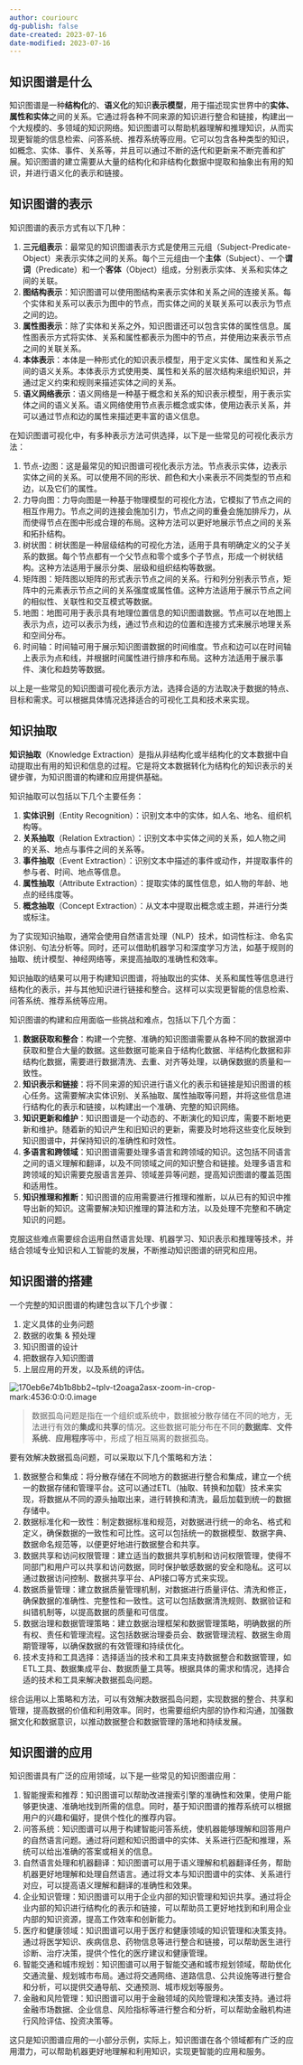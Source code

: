 ```yaml
---
author: couriourc
dg-publish: false
date-created: 2023-07-16
date-modified: 2023-07-16
---
```


## 知识图谱是什么

知识图谱是一种**结构化**的、**语义化**的知识**表示模型**，用于描述现实世界中的**实体、属性和实体**之间的关系。它通过将各种不同来源的知识进行整合和链接，构建出一个大规模的、多领域的知识网络。知识图谱可以帮助机器理解和推理知识，从而实现更智能的信息检索、问答系统、推荐系统等应用。它可以包含各种类型的知识，如概念、实体、事件、关系等，并且可以通过不断的迭代和更新来不断完善和扩展。知识图谱的建立需要从大量的结构化和非结构化数据中提取和抽象出有用的知识，并进行语义化的表示和链接。

## 知识图谱的表示

知识图谱的表示方式有以下几种：

1. **三元组表示**：最常见的知识图谱表示方式是使用三元组（Subject-Predicate-Object）来表示实体之间的关系。每个三元组由一个**主体**（Subject）、一个**谓词**（Predicate）和一个**客体**（Object）组成，分别表示实体、关系和实体之间的关联。
2. **图结构表示**：知识图谱可以使用图结构来表示实体和关系之间的连接关系。每个实体和关系可以表示为图中的节点，而实体之间的关联关系可以表示为节点之间的边。
3. **属性图表示**：除了实体和关系之外，知识图谱还可以包含实体的属性信息。属性图表示方式将实体、关系和属性都表示为图中的节点，并使用边来表示节点之间的关联关系。
4. **本体表示**：本体是一种形式化的知识表示模型，用于定义实体、属性和关系之间的语义关系。本体表示方式使用类、属性和关系的层次结构来组织知识，并通过定义约束和规则来描述实体之间的关系。
5. **语义网络表示**：语义网络是一种基于概念和关系的知识表示模型，用于表示实体之间的语义关系。语义网络使用节点表示概念或实体，使用边表示关系，并可以通过节点和边的属性来描述更丰富的语义信息。

在知识图谱可视化中，有多种表示方法可供选择，以下是一些常见的可视化表示方法：

1. 节点-边图：这是最常见的知识图谱可视化表示方法。节点表示实体，边表示实体之间的关系。可以使用不同的形状、颜色和大小来表示不同类型的节点和边，以及它们的属性。
2. 力导向图：力导向图是一种基于物理模型的可视化方法，它模拟了节点之间的相互作用力。节点之间的连接会施加引力，节点之间的重叠会施加排斥力，从而使得节点在图中形成合理的布局。这种方法可以更好地展示节点之间的关系和拓扑结构。
3. 树状图：树状图是一种层级结构的可视化方法，适用于具有明确定义的父子关系的数据。每个节点都有一个父节点和零个或多个子节点，形成一个树状结构。这种方法适用于展示分类、层级和组织结构等数据。
4. 矩阵图：矩阵图以矩阵的形式表示节点之间的关系。行和列分别表示节点，矩阵中的元素表示节点之间的关系强度或属性值。这种方法适用于展示节点之间的相似性、关联性和交互模式等数据。
5. 地图：地图可用于表示具有地理位置信息的知识图谱数据。节点可以在地图上表示为点，边可以表示为线，通过节点和边的位置和连接方式来展示地理关系和空间分布。
6. 时间轴：时间轴可用于展示知识图谱数据的时间维度。节点和边可以在时间轴上表示为点和线，并根据时间属性进行排序和布局。这种方法适用于展示事件、演化和趋势等数据。

以上是一些常见的知识图谱可视化表示方法，选择合适的方法取决于数据的特点、目标和需求。可以根据具体情况选择适合的可视化工具和技术来实现。

## 知识抽取

**知识抽取**（Knowledge Extraction）是指从非结构化或半结构化的文本数据中自动提取出有用的知识和信息的过程。它是将文本数据转化为结构化的知识表示的关键步骤，为知识图谱的构建和应用提供基础。

知识抽取可以包括以下几个主要任务：

1. **实体识别**（Entity Recognition）：识别文本中的实体，如人名、地名、组织机构等。
2. **关系抽取**（Relation Extraction）：识别文本中实体之间的关系，如人物之间的关系、地点与事件之间的关系等。
3. **事件抽取**（Event Extraction）：识别文本中描述的事件或动作，并提取事件的参与者、时间、地点等信息。
4. **属性抽取**（Attribute Extraction）：提取实体的属性信息，如人物的年龄、地点的经纬度等。
5. **概念抽取**（Concept Extraction）：从文本中提取出概念或主题，并进行分类或标注。

为了实现知识抽取，通常会使用自然语言处理（NLP）技术，如词性标注、命名实体识别、句法分析等。同时，还可以借助机器学习和深度学习方法，如基于规则的抽取、统计模型、神经网络等，来提高抽取的准确性和效率。

知识抽取的结果可以用于构建知识图谱，将抽取出的实体、关系和属性等信息进行结构化的表示，并与其他知识进行链接和整合。这样可以实现更智能的信息检索、问答系统、推荐系统等应用。

知识图谱的构建和应用面临一些挑战和难点，包括以下几个方面：

1. **数据获取和整合**：构建一个完整、准确的知识图谱需要从各种不同的数据源中获取和整合大量的数据。这些数据可能来自于结构化数据、半结构化数据和非结构化数据，需要进行数据清洗、去重、对齐等处理，以确保数据的质量和一致性。
2. **知识表示和链接**：将不同来源的知识进行语义化的表示和链接是知识图谱的核心任务。这需要解决实体识别、关系抽取、属性抽取等问题，并将这些信息进行结构化的表示和链接，以构建出一个准确、完整的知识网络。
3. **知识更新和维护**：知识图谱是一个动态的、不断演化的知识库，需要不断地更新和维护。随着新的知识产生和旧知识的更新，需要及时地将这些变化反映到知识图谱中，并保持知识的准确性和时效性。
4. **多语言和跨领域**：知识图谱需要处理多语言和跨领域的知识。这包括不同语言之间的语义理解和翻译，以及不同领域之间的知识整合和链接。处理多语言和跨领域的知识需要克服语言差异、领域差异等问题，提高知识图谱的覆盖范围和适用性。
5. **知识推理和推断**：知识图谱的应用需要进行推理和推断，以从已有的知识中推导出新的知识。这需要解决知识推理的算法和方法，以及处理不完整和不确定知识的问题。

克服这些难点需要综合运用自然语言处理、机器学习、知识表示和推理等技术，并结合领域专业知识和人工智能的发展，不断推动知识图谱的研究和应用。

## 知识图谱的搭建

一个完整的知识图谱的构建包含以下几个步骤：

1. 定义具体的业务问题
2. 数据的收集 & 预处理
3. 知识图谱的设计
4. 把数据存入知识图谱
5. 上层应用的开发，以及系统的评估。

![170eb6e74b1b8bb2\~tplv-t2oaga2asx-zoom-in-crop-mark:4536:0:0:0.image](https://p1-jj.byteimg.com/tos-cn-i-t2oaga2asx/gold-user-assets/2020/3/18/170eb6e74b1b8bb2~tplv-t2oaga2asx-zoom-in-crop-mark:4536:0:0:0.image)

>数据孤岛问题是指在一个组织或系统中，数据被分散存储在不同的地方，无法进行有效的**集成**和**共享**的情况。这些数据可能分布在不同的**数据库**、**文件系统**、**应用程序**等中，形成了相互隔离的数据孤岛。

要有效解决数据孤岛问题，可以采取以下几个策略和方法：

1. 数据整合和集成：将分散存储在不同地方的数据进行整合和集成，建立一个统一的数据存储和管理平台。这可以通过ETL（抽取、转换和加载）技术来实现，将数据从不同的源头抽取出来，进行转换和清洗，最后加载到统一的数据存储中。
2. 数据标准化和一致性：制定数据标准和规范，对数据进行统一的命名、格式和定义，确保数据的一致性和可比性。这可以包括统一的数据模型、数据字典、数据命名规范等，以便更好地进行数据整合和共享。
3. 数据共享和访问权限管理：建立适当的数据共享机制和访问权限管理，使得不同部门和用户可以共享和访问数据，同时保护敏感数据的安全和隐私。这可以通过数据访问控制、数据共享平台、API接口等方式来实现。
4. 数据质量管理：建立数据质量管理机制，对数据进行质量评估、清洗和修正，确保数据的准确性、完整性和一致性。这可以包括数据清洗规则、数据验证和纠错机制等，以提高数据的质量和可信度。
5. 数据治理和数据管理策略：建立数据治理框架和数据管理策略，明确数据的所有权、责任和管理流程。这包括数据治理委员会、数据管理流程、数据生命周期管理等，以确保数据的有效管理和持续优化。
6. 技术支持和工具选择：选择适当的技术和工具来支持数据整合和数据管理，如ETL工具、数据集成平台、数据质量工具等。根据具体的需求和情况，选择合适的技术和工具来解决数据孤岛问题。

综合运用以上策略和方法，可以有效解决数据孤岛问题，实现数据的整合、共享和管理，提高数据的价值和利用效率。同时，也需要组织内部的协作和沟通，加强数据文化和数据意识，以推动数据整合和数据管理的落地和持续发展。

## 知识图谱的应用

知识图谱具有广泛的应用领域，以下是一些常见的知识图谱应用：

1. 智能搜索和推荐：知识图谱可以帮助改进搜索引擎的准确性和效果，使用户能够更快速、准确地找到所需的信息。同时，基于知识图谱的推荐系统可以根据用户的兴趣和偏好，提供个性化的推荐内容。
2. 问答系统：知识图谱可以用于构建智能问答系统，使机器能够理解和回答用户的自然语言问题。通过将问题和知识图谱中的实体、关系进行匹配和推理，系统可以给出准确的答案或相关的信息。
3. 自然语言处理和机器翻译：知识图谱可以用于语义理解和机器翻译任务，帮助机器更好地理解和处理自然语言。通过将文本与知识图谱中的实体、关系进行对应，可以提高语义理解和翻译的准确性和效果。
4. 企业知识管理：知识图谱可以用于企业内部的知识管理和知识共享。通过将企业内部的知识进行结构化的表示和链接，可以帮助员工更好地找到和利用企业内部的知识资源，提高工作效率和创新能力。
5. 医疗和健康领域：知识图谱可以用于医疗和健康领域的知识管理和决策支持。通过将医学知识、疾病信息、药物信息等进行整合和链接，可以帮助医生进行诊断、治疗决策，提供个性化的医疗建议和健康管理。
6. 智能交通和城市规划：知识图谱可以用于智能交通和城市规划领域，帮助优化交通流量、规划城市布局。通过将交通网络、道路信息、公共设施等进行整合和分析，可以提供交通导航、交通预测、城市规划等服务。
7. 金融和风险管理：知识图谱可以用于金融领域的风险管理和决策支持。通过将金融市场数据、企业信息、风险指标等进行整合和分析，可以帮助金融机构进行风险评估、投资决策等。

这只是知识图谱应用的一小部分示例，实际上，知识图谱在各个领域都有广泛的应用潜力，可以帮助机器更好地理解和利用知识，实现更智能的应用和服务。
